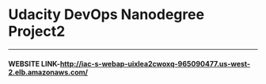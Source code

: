 # Udacity DevOps Nanodegree Project2
---

#### WEBSITE LINK-http://iac-s-webap-uixlea2cwoxq-965090477.us-west-2.elb.amazonaws.com/
